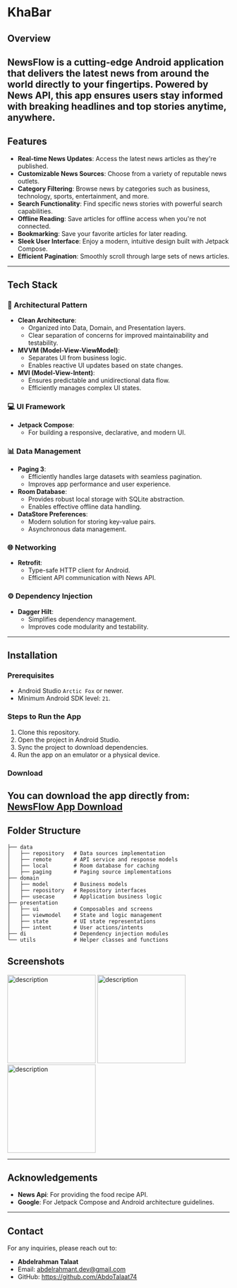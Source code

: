 # KhaBar
## Overview
**NewsFlow** is a cutting-edge Android application that delivers the latest news from around the world directly to your fingertips. Powered by News API, this app ensures users stay informed with breaking headlines and top stories anytime, anywhere.
---
## Features
- **Real-time News Updates**: Access the latest news articles as they're published.
- **Customizable News Sources**: Choose from a variety of reputable news outlets.
- **Category Filtering**: Browse news by categories such as business, technology, sports, entertainment, and more.
- **Search Functionality**: Find specific news stories with powerful search capabilities.
- **Offline Reading**: Save articles for offline access when you're not connected.
- **Bookmarking**: Save your favorite articles for later reading.
- **Sleek User Interface**: Enjoy a modern, intuitive design built with Jetpack Compose.
- **Efficient Pagination**: Smoothly scroll through large sets of news articles.
---
## Tech Stack
### 🚠 Architectural Pattern
- **Clean Architecture**: 
  - Organized into Data, Domain, and Presentation layers.
  - Clear separation of concerns for improved maintainability and testability.
- **MVVM (Model-View-ViewModel)**: 
  - Separates UI from business logic.
  - Enables reactive UI updates based on state changes.
- **MVI (Model-View-Intent)**:
  - Ensures predictable and unidirectional data flow.
  - Efficiently manages complex UI states.

### 💻 UI Framework
- **Jetpack Compose**: 
  - For building a responsive, declarative, and modern UI.

### 📊 Data Management
- **Paging 3**: 
  - Efficiently handles large datasets with seamless pagination.
  - Improves app performance and user experience.
- **Room Database**: 
  - Provides robust local storage with SQLite abstraction.
  - Enables effective offline data handling.
- **DataStore Preferences**: 
  - Modern solution for storing key-value pairs.
  - Asynchronous data management.

### 🌐 Networking
- **Retrofit**: 
  - Type-safe HTTP client for Android.
  - Efficient API communication with News API.

### ⚙️ Dependency Injection
- **Dagger Hilt**: 
  - Simplifies dependency management.
  - Improves code modularity and testability.
---
## Installation
### Prerequisites
- Android Studio `Arctic Fox` or newer.
- Minimum Android SDK level: `21`.
### Steps to Run the App
1. Clone this repository.
2. Open the project in Android Studio.
3. Sync the project to download dependencies.
4. Run the app on an emulator or a physical device.
### Download
You can download the app directly from:
[NewsFlow App Download](https://drive.google.com/file/d/1DskOg-_iszg2mAzxPn8aMpqX6iB1jH5i/view)
---
## Folder Structure
```
├── data
│   ├── repository   # Data sources implementation
│   ├── remote       # API service and response models
│   ├── local        # Room database for caching
│   ├── paging       # Paging source implementations
├── domain
│   ├── model        # Business models
│   ├── repository   # Repository interfaces
│   ├── usecase      # Application business logic
├── presentation
│   ├── ui           # Composables and screens
│   ├── viewmodel    # State and logic management
│   ├── state        # UI state representations
│   ├── intent       # User actions/intents
├── di               # Dependency injection modules
└── utils            # Helper classes and functions
```

## Screenshots
<img src="https://github.com/user-attachments/assets/335bf5d4-a65e-4409-8298-f75d10c2e66a" alt="description" width="200"/>

<img src="https://github.com/user-attachments/assets/ce123db4-8ee4-4e12-9b46-d50154022c0d" alt="description" width="200"/>

<img src="https://github.com/user-attachments/assets/a2fab098-96be-4f7d-bd73-d5e945363e6f" alt="description" width="200"/>




---
## Acknowledgements
- **News Api**: For providing the food recipe API.
- **Google**: For Jetpack Compose and Android architecture guidelines.
---
## Contact
For any inquiries, please reach out to:
- **Abdelrahman Talaat**
- Email: abdelrahmant.dev@gmail.com
- GitHub: https://github.com/AbdoTalaat74

